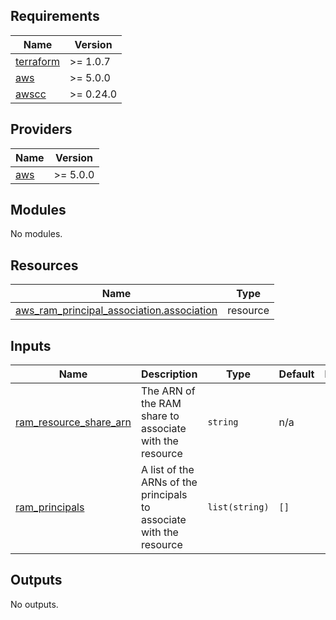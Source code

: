 <!-- BEGIN_TF_DOCS -->
## Requirements

| Name | Version |
|------|---------|
| <a name="requirement_terraform"></a> [terraform](#requirement\_terraform) | >= 1.0.7 |
| <a name="requirement_aws"></a> [aws](#requirement\_aws) | >= 5.0.0 |
| <a name="requirement_awscc"></a> [awscc](#requirement\_awscc) | >= 0.24.0 |

## Providers

| Name | Version |
|------|---------|
| <a name="provider_aws"></a> [aws](#provider\_aws) | >= 5.0.0 |

## Modules

No modules.

## Resources

| Name | Type |
|------|------|
| [aws_ram_principal_association.association](https://registry.terraform.io/providers/hashicorp/aws/latest/docs/resources/ram_principal_association) | resource |

## Inputs

| Name | Description | Type | Default | Required |
|------|-------------|------|---------|:--------:|
| <a name="input_ram_resource_share_arn"></a> [ram\_resource\_share\_arn](#input\_ram\_resource\_share\_arn) | The ARN of the RAM share to associate with the resource | `string` | n/a | yes |
| <a name="input_ram_principals"></a> [ram\_principals](#input\_ram\_principals) | A list of the ARNs of the principals to associate with the resource | `list(string)` | `[]` | no |

## Outputs

No outputs.
<!-- END_TF_DOCS -->